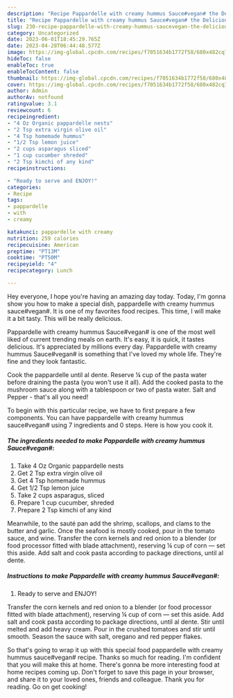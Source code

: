 ```yaml
---
description: "Recipe Pappardelle with creamy hummus Sauce#vegan# the Delicious"
title: "Recipe Pappardelle with creamy hummus Sauce#vegan# the Delicious"
slug: 230-recipe-pappardelle-with-creamy-hummus-saucevegan-the-delicious
category: Uncategorized
date: 2023-06-01T18:45:29.765Z
date: 2023-04-28T06:44:48.577Z
image: https://img-global.cpcdn.com/recipes/f7051634b1772f58/680x482cq70/pappardelle-with-creamy-hummus-saucevegan-recipe-main-photo.jpg
hideToc: false
enableToc: true
enableTocContent: false
thumbnail: https://img-global.cpcdn.com/recipes/f7051634b1772f58/680x482cq70/pappardelle-with-creamy-hummus-saucevegan-recipe-main-photo.jpg
cover: https://img-global.cpcdn.com/recipes/f7051634b1772f58/680x482cq70/pappardelle-with-creamy-hummus-saucevegan-recipe-main-photo.jpg
author: Admin
authorAv: notfound
ratingvalue: 3.1
reviewcount: 6
recipeingredient:
- "4 Oz Organic pappardelle nests"
- "2 Tsp extra virgin olive oil"
- "4 Tsp homemade hummus"
- "1/2 Tsp lemon juice"
- "2 cups asparagus sliced"
- "1 cup cucumber shreded"
- "2 Tsp kimchi of any kind"
recipeinstructions:

- "Ready to serve and ENJOY!"
categories:
- Recipe
tags:
- pappardelle
- with
- creamy

katakunci: pappardelle with creamy 
nutrition: 259 calories
recipecuisine: American
preptime: "PT13M"
cooktime: "PT50M"
recipeyield: "4"
recipecategory: Lunch

---
```



Hey everyone, I hope you're having an amazing day today. Today, I'm gonna show you how to make a special dish, pappardelle with creamy hummus sauce#vegan#. It is one of my favorites food recipes. This time, I will make it a bit tasty. This will be really delicious.

Pappardelle with creamy hummus Sauce#vegan# is one of the most well liked of current trending meals on earth. It's easy, it is quick, it tastes delicious. It's appreciated by millions every day. Pappardelle with creamy hummus Sauce#vegan# is something that I've loved my whole life. They're fine and they look fantastic.

Cook the pappardelle until al dente. Reserve ¼ cup of the pasta water before draining the pasta (you won&#39;t use it all). Add the cooked pasta to the mushroom sauce along with a tablespoon or two of pasta water. Salt and Pepper - that&#39;s all you need!


To begin with this particular recipe, we have to first prepare a few components. You can have pappardelle with creamy hummus sauce#vegan# using 7 ingredients and 0 steps. Here is how you cook it.

<!--inarticleads1-->

##### The ingredients needed to make Pappardelle with creamy hummus Sauce#vegan#:

1. Take 4 Oz Organic pappardelle nests
1. Get 2 Tsp extra virgin olive oil
1. Get 4 Tsp homemade hummus
1. Get 1/2 Tsp lemon juice
1. Take 2 cups asparagus, sliced
1. Prepare 1 cup cucumber, shreded
1. Prepare 2 Tsp kimchi of any kind


Meanwhile, to the sauté pan add the shrimp, scallops, and clams to the butter and garlic. Once the seafood is mostly cooked, pour in the tomato sauce, and wine. Transfer the corn kernels and red onion to a blender (or food processor fitted with blade attachment), reserving ¼ cup of corn — set this aside. Add salt and cook pasta according to package directions, until al dente. 

<!--inarticleads2-->

##### Instructions to make Pappardelle with creamy hummus Sauce#vegan#:


1. Ready to serve and ENJOY!

Transfer the corn kernels and red onion to a blender (or food processor fitted with blade attachment), reserving ¼ cup of corn — set this aside. Add salt and cook pasta according to package directions, until al dente. Stir until melted and add heavy cream. Pour in the crushed tomatoes and stir until smooth. Season the sauce with salt, oregano and red pepper flakes. 

So that's going to wrap it up with this special food pappardelle with creamy hummus sauce#vegan# recipe. Thanks so much for reading. I'm confident that you will make this at home. There's gonna be more interesting food at home recipes coming up. Don't forget to save this page in your browser, and share it to your loved ones, friends and colleague. Thank you for reading. Go on get cooking!
